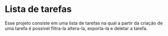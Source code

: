 
# Lista de tarefas

Esse projeto consiste em uma lista de tarefas na qual a partir da criação de uma tarefa é possível filtra-la altera-la, exporta-la e deletar a tarefa.


